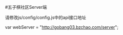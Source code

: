 #五子棋社区Server端

请修改js/config/config.js中的api接口地址

var webServer = "http://gobang03.bzchao.com/server";
